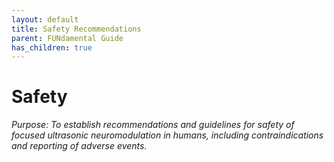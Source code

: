 ```yaml
---
layout: default
title: Safety Recommendations
parent: FUNdamental Guide
has_children: true
---
```


# Safety
*Purpose: To establish recommendations and guidelines for safety of focused ultrasonic neuromodulation in humans, including contraindications and reporting of adverse events.*
